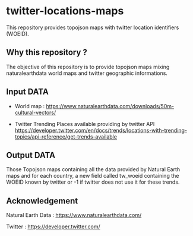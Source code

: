 # twitter-locations-maps
This repository provides topojson maps with twitter location identifiers (WOEID).

Why this repository ?
---------------------

The objective of this repository is to provide topojson maps mixing naturalearthdata world maps and twitter geographic informations.

Input DATA
----------

- World map : https://www.naturalearthdata.com/downloads/50m-cultural-vectors/

- Twitter Trending Places available providing by twitter API https://developer.twitter.com/en/docs/trends/locations-with-trending-topics/api-reference/get-trends-available 

Output DATA
-----------

Those Topojson maps containing all the data provided by Natural Earth maps and for each country, a new field called tw_woeid containing the WOEID known by twitter or -1 if twitter does not use it for these trends.

Acknowledgement
---------------

Natural Earth Data : https://www.naturalearthdata.com/

Twitter : https://developer.twitter.com/
